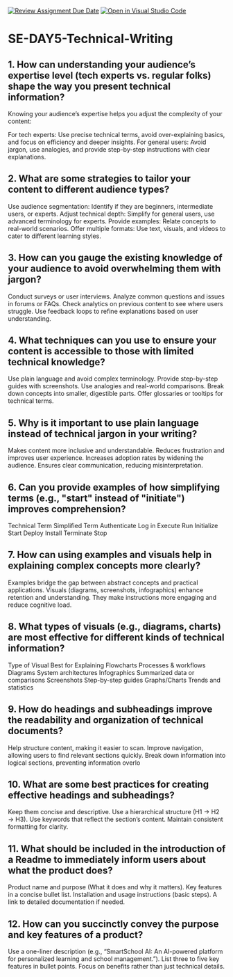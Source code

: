 [![Review Assignment Due Date](https://classroom.github.com/assets/deadline-readme-button-22041afd0340ce965d47ae6ef1cefeee28c7c493a6346c4f15d667ab976d596c.svg)](https://classroom.github.com/a/zsAR-pyY)
[![Open in Visual Studio Code](https://classroom.github.com/assets/open-in-vscode-2e0aaae1b6195c2367325f4f02e2d04e9abb55f0b24a779b69b11b9e10269abc.svg)](https://classroom.github.com/online_ide?assignment_repo_id=18627607&assignment_repo_type=AssignmentRepo)
# SE-DAY5-Technical-Writing
## 1. How can understanding your audience’s expertise level (tech experts vs. regular folks) shape the way you present technical information?

Knowing your audience’s expertise helps you adjust the complexity of your content:

For tech experts: Use precise technical terms, avoid over-explaining basics, and focus on efficiency and deeper insights.
For general users: Avoid jargon, use analogies, and provide step-by-step instructions with clear explanations.

## 2. What are some strategies to tailor your content to different audience types?

Use audience segmentation: Identify if they are beginners, intermediate users, or experts.
Adjust technical depth: Simplify for general users, use advanced terminology for experts.
Provide examples: Relate concepts to real-world scenarios.
Offer multiple formats: Use text, visuals, and videos to cater to different learning styles.

## 3. How can you gauge the existing knowledge of your audience to avoid overwhelming them with jargon?

Conduct surveys or user interviews.
Analyze common questions and issues in forums or FAQs.
Check analytics on previous content to see where users struggle.
Use feedback loops to refine explanations based on user understanding.

## 4. What techniques can you use to ensure your content is accessible to those with limited technical knowledge?

Use plain language and avoid complex terminology.
Provide step-by-step guides with screenshots.
Use analogies and real-world comparisons.
Break down concepts into smaller, digestible parts.
Offer glossaries or tooltips for technical terms.

## 5. Why is it important to use plain language instead of technical jargon in your writing?

Makes content more inclusive and understandable.
Reduces frustration and improves user experience.
Increases adoption rates by widening the audience.
Ensures clear communication, reducing misinterpretation.

## 6. Can you provide examples of how simplifying terms (e.g., "start" instead of "initiate") improves comprehension?

Technical Term	Simplified Term
Authenticate	Log in
Execute	Run
Initialize	Start
Deploy	Install
Terminate	Stop

## 7. How can using examples and visuals help in explaining complex concepts more clearly?

Examples bridge the gap between abstract concepts and practical applications.
Visuals (diagrams, screenshots, infographics) enhance retention and understanding.
They make instructions more engaging and reduce cognitive load.

## 8. What types of visuals (e.g., diagrams, charts) are most effective for different kinds of technical information?

Type of Visual	Best for Explaining
Flowcharts	Processes & workflows
Diagrams	System architectures
Infographics	Summarized data or comparisons
Screenshots	Step-by-step guides
Graphs/Charts	Trends and statistics

## 9. How do headings and subheadings improve the readability and organization of technical documents?

Help structure content, making it easier to scan.
Improve navigation, allowing users to find relevant sections quickly.
Break down information into logical sections, preventing information overlo

## 10. What are some best practices for creating effective headings and subheadings?

Keep them concise and descriptive.
Use a hierarchical structure (H1 → H2 → H3).
Use keywords that reflect the section’s content.
Maintain consistent formatting for clarity.

## 11. What should be included in the introduction of a Readme to immediately inform users about what the product does?

Product name and purpose (What it does and why it matters).
Key features in a concise bullet list.
Installation and usage instructions (basic steps).
A link to detailed documentation if needed.

## 12. How can you succinctly convey the purpose and key features of a product?

Use a one-liner description (e.g., “SmartSchool AI: An AI-powered platform for personalized learning and school management.”).
List three to five key features in bullet points.
Focus on benefits rather than just technical details.